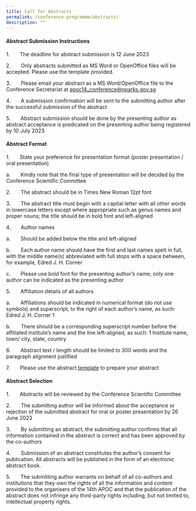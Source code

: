 ```yaml
---
title: Call for Abstracts
permalink: /conference-programme/abstracts/
description: ""
---
```


#### **Abstract Submission Instructions**

1.       The deadline for abstract submission is 12 June 2023

2.       Only abstracts submitted as MS Word or OpenOffice files will be accepted. Please use the template provided.

3.       Please email your abstract as a MS Word/OpenOffice file to the Conference Secretariat at [apoc14\_conference@nparks.gov.sg](mailto:apoc14_conference@nparks.gov.sg)

4.       A submission confirmation will be sent to the submitting author after the successful submission of the abstract

5.       Abstract submission should be done by the presenting author as abstract acceptance is predicated on the presenting author being registered by 10 July 2023

#### **Abstract Format**

1.       State your preference for presentation format (poster presentation / oral presentation)

a.       Kindly note that the final type of presentation will be decided by the Conference Scientific Committee

2.       The abstract should be in Times New Roman 12pt font

3.       The abstract title must begin with a capital letter with all other words in lowercase letters except where appropriate such as genus names and proper nouns; the title should be in bold font and left-aligned

4.       Author names

a.       Should be added below the title and left-aligned

b.       Each author name should have the first and last names spelt in full, with the middle name(s) abbreviated with full stops with a space between, for example, Edred J. H. Corner

c.       Please use bold font for the presenting author’s name; only one author can be indicated as the presenting author

5.       Affiliation details of all authors

a.       Affiliations should be indicated in numerical format (do not use symbols) and superscript, to the right of each author’s name, as such: Edred J. H. Corner 1

b.       There should be a corresponding superscript number before the affiliated institute’s name and the line left-aligned, as such: 1 Institute name, town/ city, state, country

6.       Abstract text / length should be limited to 300 words and the paragraph alignment justified

7.       Please use the abstract [template]() to prepare your abstract

#### **Abstract Selection**

1.       Abstracts will be reviewed by the Conference Scientific Committee

2.       The submitting author will be informed about the acceptance or rejection of the submitted abstract for oral or poster presentation by 26 June 2023

3.       By submitting an abstract, the submitting author confirms that all information contained in the abstract is correct and has been approved by the co-authors

4.       Submission of an abstract constitutes the author’s consent for publication. All abstracts will be published in the form of an electronic abstract book.

5.       The submitting author warrants on behalf of all co-authors and institutions that they own the rights of all the information and content provided to the organisers of the 14th APOC and that the publication of the abstract does not infringe any third-party rights including, but not limited to, intellectual property rights.